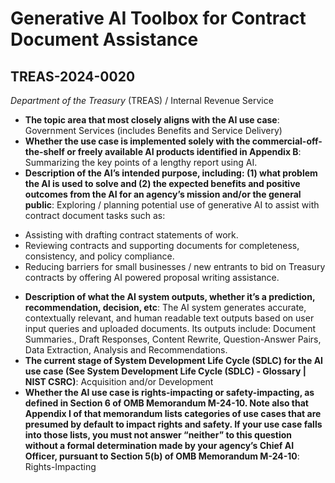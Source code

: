 # Generative AI Toolbox for Contract Document Assistance
## TREAS-2024-0020
_Department of the Treasury_ (TREAS) / Internal Revenue Service


+ **The topic area that most closely aligns with the AI use case**: Government Services (includes Benefits and Service Delivery)
+ **Whether the use case is implemented solely with the commercial-off-the-shelf or freely available AI products identified in Appendix B**: Summarizing the key points of a lengthy report using AI.
+ **Description of the AI’s intended purpose, including: (1) what problem the AI is used to solve and (2) the expected benefits and positive outcomes from the AI for an agency’s mission and/or the general public**: Exploring / planning potential use of generative AI to assist with contract document tasks such as:
- Assisting with drafting contract statements of work.
- Reviewing contracts and supporting documents for completeness, consistency, and policy compliance.
- Reducing barriers for small businesses / new entrants to bid on Treasury contracts by offering AI powered proposal writing assistance.
+ **Description of what the AI system outputs, whether it’s a prediction, recommendation, decision, etc**: The AI system generates accurate, contextually relevant, and human readable text outputs based on user input queries and uploaded documents. Its outputs include: Document Summaries., Draft Responses, Content Rewrite, Question-Answer Pairs, Data Extraction, Analysis and Recommendations.
+ **The current stage of System Development Life Cycle (SDLC) for the AI use case (See System Development Life Cycle (SDLC) - Glossary | NIST CSRC)**: Acquisition and/or Development
+ **Whether the AI use case is rights-impacting or safety-impacting, as defined in Section 6 of OMB Memorandum M-24-10. Note also that Appendix I of that memorandum lists categories of use cases that are presumed by default to impact rights and safety. If your use case falls into those lists, you must not answer “neither” to this question without a formal determination made by your agency’s Chief AI Officer, pursuant to Section 5(b) of OMB Memorandum M-24-10**: Rights-Impacting